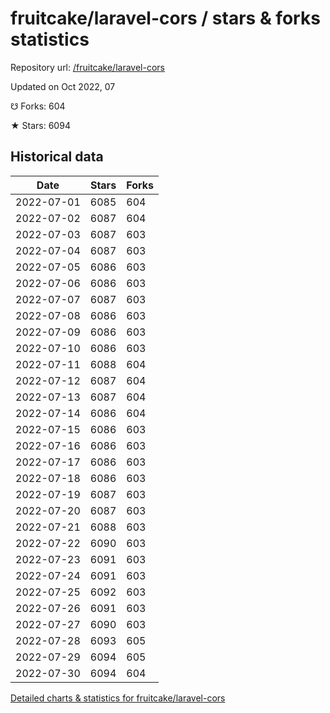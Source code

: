 # fruitcake/laravel-cors / stars & forks statistics

Repository url: [/fruitcake/laravel-cors](https://github.com/fruitcake/laravel-cors)

Updated on Oct 2022, 07

☋ Forks: 604

★ Stars: 6094

## Historical data
| Date | Stars | Forks |
|------|-------|-------|
| 2022-07-01 | 6085 | 604 | 
| 2022-07-02 | 6087 | 604 | 
| 2022-07-03 | 6087 | 603 | 
| 2022-07-04 | 6087 | 603 | 
| 2022-07-05 | 6086 | 603 | 
| 2022-07-06 | 6086 | 603 | 
| 2022-07-07 | 6087 | 603 | 
| 2022-07-08 | 6086 | 603 | 
| 2022-07-09 | 6086 | 603 | 
| 2022-07-10 | 6086 | 603 | 
| 2022-07-11 | 6088 | 604 | 
| 2022-07-12 | 6087 | 604 | 
| 2022-07-13 | 6087 | 604 | 
| 2022-07-14 | 6086 | 604 | 
| 2022-07-15 | 6086 | 603 | 
| 2022-07-16 | 6086 | 603 | 
| 2022-07-17 | 6086 | 603 | 
| 2022-07-18 | 6086 | 603 | 
| 2022-07-19 | 6087 | 603 | 
| 2022-07-20 | 6087 | 603 | 
| 2022-07-21 | 6088 | 603 | 
| 2022-07-22 | 6090 | 603 | 
| 2022-07-23 | 6091 | 603 | 
| 2022-07-24 | 6091 | 603 | 
| 2022-07-25 | 6092 | 603 | 
| 2022-07-26 | 6091 | 603 | 
| 2022-07-27 | 6090 | 603 | 
| 2022-07-28 | 6093 | 605 | 
| 2022-07-29 | 6094 | 605 | 
| 2022-07-30 | 6094 | 604 | 


[Detailed charts & statistics for fruitcake/laravel-cors](https://reviewgithub.com/rep/fruitcake/laravel-cors)
